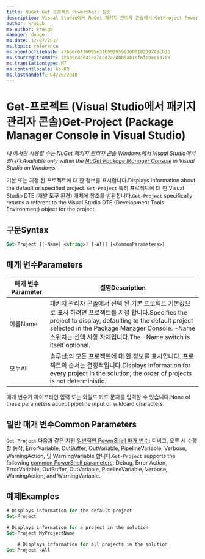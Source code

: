 ```yaml
---
title: NuGet Get 프로젝트 PowerShell 참조
description: Visual Studio에서 NuGet 패키지 관리자 콘솔에서 GetProject PowerShell 명령에 대 한 참조입니다.
author: kraigb
ms.author: kraigb
manager: douge
ms.date: 12/07/2017
ms.topic: reference
ms.openlocfilehash: a7b66cbf36095e31b5929596300018239749cb15
ms.sourcegitcommit: 3eab9c4dd41ea7ccd2c28bb5ab16f6fbbec13708
ms.translationtype: MT
ms.contentlocale: ko-KR
ms.lasthandoff: 04/26/2018
---
```

# <a name="get-project-package-manager-console-in-visual-studio"></a><span data-ttu-id="589ba-103">Get-프로젝트 (Visual Studio에서 패키지 관리자 콘솔)</span><span class="sxs-lookup"><span data-stu-id="589ba-103">Get-Project (Package Manager Console in Visual Studio)</span></span>

<span data-ttu-id="589ba-104">*내 에서만 사용할 수는 [NuGet 패키지 관리자 콘솔](package-manager-console.md) Windows에서 Visual Studio에서 합니다.*</span><span class="sxs-lookup"><span data-stu-id="589ba-104">*Available only within the [NuGet Package Manager Console](package-manager-console.md) in Visual Studio on Windows.*</span></span>

<span data-ttu-id="589ba-105">기본 또는 지정 된 프로젝트에 대 한 정보를 표시합니다.</span><span class="sxs-lookup"><span data-stu-id="589ba-105">Displays information about the default or specified project.</span></span> <span data-ttu-id="589ba-106">`Get-Project` 특히 프로젝트에 대 한 Visual Studio DTE (개발 도구 환경) 개체에 참조를 반환합니다.</span><span class="sxs-lookup"><span data-stu-id="589ba-106">`Get-Project` specifically returns a referent to the Visual Studio DTE (Development Tools Environment) object for the project.</span></span>

## <a name="syntax"></a><span data-ttu-id="589ba-107">구문</span><span class="sxs-lookup"><span data-stu-id="589ba-107">Syntax</span></span>

```ps
Get-Project [[-Name] <string>] [-All] [<CommonParameters>]
```

## <a name="parameters"></a><span data-ttu-id="589ba-108">매개 변수</span><span class="sxs-lookup"><span data-stu-id="589ba-108">Parameters</span></span>

| <span data-ttu-id="589ba-109">매개 변수</span><span class="sxs-lookup"><span data-stu-id="589ba-109">Parameter</span></span> | <span data-ttu-id="589ba-110">설명</span><span class="sxs-lookup"><span data-stu-id="589ba-110">Description</span></span> |
| --- | --- |
| <span data-ttu-id="589ba-111">이름</span><span class="sxs-lookup"><span data-stu-id="589ba-111">Name</span></span> | <span data-ttu-id="589ba-112">패키지 관리자 콘솔에서 선택 된 기본 프로젝트 기본값으로 표시 하려면 프로젝트를 지정 합니다.</span><span class="sxs-lookup"><span data-stu-id="589ba-112">Specifies the project to display, defaulting to the default project selected in the Package Manager Console.</span></span> <span data-ttu-id="589ba-113">-Name 스위치는 선택 사항 자체입니다.</span><span class="sxs-lookup"><span data-stu-id="589ba-113">The -Name switch is itself optional.</span></span> |
| <span data-ttu-id="589ba-114">모두</span><span class="sxs-lookup"><span data-stu-id="589ba-114">All</span></span> | <span data-ttu-id="589ba-115">솔루션;의 모든 프로젝트에 대 한 정보를 표시합니다. 프로젝트의 순서는 결정적입니다.</span><span class="sxs-lookup"><span data-stu-id="589ba-115">Displays information for every project in the solution; the order of projects is not deterministic.</span></span> |

<span data-ttu-id="589ba-116">매개 변수가 파이프라인 입력 또는 와일드 카드 문자를 입력할 수 있습니다.</span><span class="sxs-lookup"><span data-stu-id="589ba-116">None of these parameters accept pipeline input or wildcard characters.</span></span>

## <a name="common-parameters"></a><span data-ttu-id="589ba-117">일반 매개 변수</span><span class="sxs-lookup"><span data-stu-id="589ba-117">Common Parameters</span></span>

<span data-ttu-id="589ba-118">`Get-Project` 다음과 같은 지원 [일반적인 PowerShell 매개 변수](http://go.microsoft.com/fwlink/?LinkID=113216): 디버그, 오류 시 수행할 동작, ErrorVariable, OutBuffer, OutVariable, PipelineVariable, Verbose, WarningAction, 및 WarningVariable 합니다.</span><span class="sxs-lookup"><span data-stu-id="589ba-118">`Get-Project` supports the following [common PowerShell parameters](http://go.microsoft.com/fwlink/?LinkID=113216): Debug, Error Action, ErrorVariable, OutBuffer, OutVariable, PipelineVariable, Verbose, WarningAction, and WarningVariable.</span></span>

## <a name="examples"></a><span data-ttu-id="589ba-119">예제</span><span class="sxs-lookup"><span data-stu-id="589ba-119">Examples</span></span>

```ps
# Displays information for the default project
Get-Project

# Displays information for a project in the solution
Get-Project MyProjectName

    # Displays information for all projects in the solution
Get-Project -All
```
